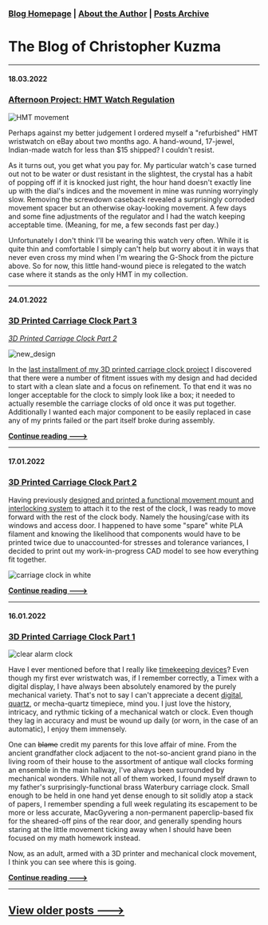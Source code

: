 ### [Blog Homepage](https://github.com/ckuzma/blog) | [About the Author](https://ckuzma.github.io/) | [Posts Archive](/posts)
# The Blog of Christopher Kuzma

----

#### 18.03.2022
### [Afternoon Project: HMT Watch Regulation](posts/2022/2022-03-18-hmt-tuning.md)

![HMT movement](posts/2022/media/hmt_watch/hmt01.gif)

Perhaps against my better judgement I ordered myself a "refurbished" HMT wristwatch on eBay about two months ago.  A hand-wound, 17-jewel, Indian-made watch for less than $15 shipped?  I couldn't resist.

As it turns out, you get what you pay for.  My particular watch's case turned out not to be water or dust resistant in the slightest, the crystal has a habit of popping off if it is knocked just right, the hour hand doesn't exactly line up with the dial's indices and the movement in mine was running worryingly slow.  Removing the screwdown caseback revealed a surprisingly corroded movement spacer but an otherwise okay-looking movement.  A few days and some fine adjustments of the regulator and I had the watch keeping acceptable time.  (Meaning, for me, a few seconds fast per day.)

Unfortunately I don't think I'll be wearing this watch very often.  While it is quite thin and comfortable I simply can't help but worry about it in ways that never even cross my mind when I'm wearing the G-Shock from the picture above.  So for now, this little hand-wound piece is relegated to the watch case where it stands as the only HMT in my collection.

----

#### 24.01.2022
### [3D Printed Carriage Clock Part 3](posts/2022/2022-01-24-carriage-clock-pt3.md)

[_3D Printed Carriage Clock Part 2_](posts/2022/2022-01-17-carriage-clock-pt2.md)

![new_design](posts/2022/media/carriage_clock/IMG_3102.png)


In the [last installment of my 3D printed carriage clock project](posts/2022/2022-01-17-carriage-clock-pt2.md) I discovered that there were a number of fitment issues with my design and had decided to start with a clean slate and a focus on refinement.  To that end it was no longer acceptable for the clock to simply look like a box; it needed to actually resemble the carriage clocks of old once it was put together.  Additionally I wanted each major component to be easily replaced in case any of my prints failed or the part itself broke during assembly.

**[Continue reading --->](posts/2022/2022-01-24-carriage-clock-pt3.md)**

----

#### 17.01.2022
### [3D Printed Carriage Clock Part 2](posts/2022/2022-01-17-carriage-clock-pt2.md)

Having previously [designed and printed a functional movement mount and interlocking system](posts/2022/2022-01-16-carriage-clock-pt1.md) to attach it to the rest of the clock, I was ready to move forward with the rest of the clock body.  Namely the housing/case with its windows and access door.  I happened to have some "spare" white PLA filament and knowing the likelihood that components would have to be printed twice due to unaccounted-for stresses and tolerance variances, I decided to print out my work-in-progress CAD model to see how everything fit together.

![carriage clock in white](posts/2022/media/carriage_clock/IMG_2541.jpeg)

**[Continue reading --->](posts/2022/2022-01-17-carriage-clock-pt2.md)**

----

#### 16.01.2022
### [3D Printed Carriage Clock Part 1](posts/2022/2022-01-16-carriage-clock-pt1.md)

![clear alarm clock](posts/2022/media/carriage_clock/IMG_2252.jpeg)

Have I ever mentioned before that I really like [timekeeping devices](2022-01-15-vfd-clock-frame.md)?  Even though my first ever wristwatch was, if I remember correctly, a Timex with a digital display, I have always been absolutely enamored by the purely mechanical variety.  That's not to say I can't appreciate a decent [digital](../2020/2020-09-08-casio-pro-trek-prw-3100-review.md), [quartz](../2011/2011-12-30-invicta-3449-review.md), or mecha-quartz timepiece, mind you.  I just love the history, intricacy, and rythmic ticking of a mechanical watch or clock.  Even though they lag in accuracy and must be wound up daily (or worn, in the case of an automatic), I enjoy them immensely.

One can ~~blame~~ credit my parents for this love affair of mine.  From the ancient grandfather clock adjacent to the not-so-ancient grand piano in the living room of their house to the assortment of antique wall clocks forming an ensemble in the main hallway, I've always been surrounded by mechanical wonders.  While not all of them worked, I found myself drawn to my father's surprisingly-functional brass Waterbury carriage clock.  Small enough to be held in one hand yet dense enough to sit solidly atop a stack of papers, I remember spending a full week regulating its escapement to be more or less accurate, MacGyvering a non-permanent paperclip-based fix for the sheared-off pins of the rear door, and generally spending hours staring at the little movement ticking away when I should have been focused on my math homework instead.

Now, as an adult, armed with a 3D printer and mechanical clock movement, I think you can see where this is going.

**[Continue reading --->](posts/2022/2022-01-16-carriage-clock-pt1.md)**

----

## [View older posts --->](/posts)